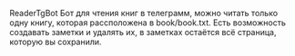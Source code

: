 ReaderTgBot
Бот для чтения книг в телеграмм, можно читать только одну книгу, которая рассположена в book/book.txt.
Есть возможность создавать заметки и удалять их, в заметках остаётся всё страница, которую вы сохранили.

